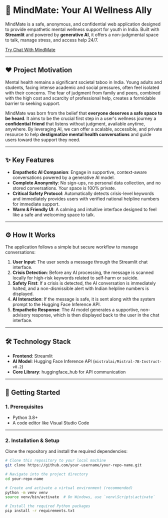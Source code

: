 # 🧠 MindMate: Your AI Wellness Ally

MindMate is a safe, anonymous, and confidential web application designed to provide empathetic mental wellness support for youth in India. Built with **Streamlit** and powered by **generative AI**, it offers a non-judgmental space to talk, manage stress, and access help 24/7.

[Try Chat With MindMate](https://yourmindmate.streamlit.app/)

---

## ❤️ Project Motivation

Mental health remains a significant societal taboo in India. Young adults and students, facing intense academic and social pressures, often feel isolated with their concerns. The fear of judgment from family and peers, combined with the high cost and scarcity of professional help, creates a formidable barrier to seeking support.  

MindMate was born from the belief that **everyone deserves a safe space to be heard**. It aims to be the crucial first step in a user's wellness journey a **confidential friend** that listens without judgment, available anytime, anywhere. By leveraging AI, we can offer a scalable, accessible, and private resource to help **destigmatize mental health conversations** and guide users toward the support they need.

---

## ✨ Key Features

- **Empathetic AI Companion**: Engage in supportive, context-aware conversations powered by a generative AI model.  
- **Complete Anonymity**: No sign-ups, no personal data collection, and no stored conversations. Your space is 100% private.  
- **Critical Safety Protocol**: Automatically detects crisis-level keywords and immediately provides users with verified national helpline numbers for immediate support.  
- **Warm & Friendly UI**: A calming and intuitive interface designed to feel like a safe and welcoming space to talk.  

---

## ⚙️ How It Works

The application follows a simple but secure workflow to manage conversations:

1. **User Input**: The user sends a message through the Streamlit chat interface.  
2. **Crisis Detection**: Before any AI processing, the message is scanned locally for high-risk keywords related to self-harm or suicide.  
3. **Safety First**: If a crisis is detected, the AI conversation is immediately halted, and a non-dismissible alert with Indian helpline numbers is displayed.  
4. **AI Interaction**: If the message is safe, it is sent along with the system prompt to the Hugging Face Inference API.  
5. **Empathetic Response**: The AI model generates a supportive, non-advisory response, which is then displayed back to the user in the chat interface.  

---

## 🛠️ Technology Stack

- **Frontend**: Streamlit  
- **AI Model**: Hugging Face Inference API (`mistralai/Mistral-7B-Instruct-v0.2`)  
- **Core Library**: huggingface_hub for API communication  

---

## 🚀 Getting Started

### 1. Prerequisites

- Python 3.8+  
- A code editor like Visual Studio Code  

---

### 2. Installation & Setup

Clone the repository and install the required dependencies:

```bash
# Clone this repository to your local machine
git clone https://github.com/your-username/your-repo-name.git

# Navigate into the project directory
cd your-repo-name

# Create and activate a virtual environment (recommended)
python -m venv venv
source venv/bin/activate  # On Windows, use `venv\Scripts\activate`

# Install the required Python packages
pip install -r requirements.txt


